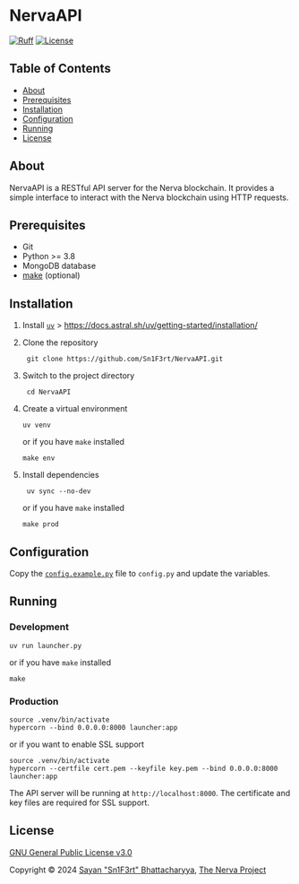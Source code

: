 # NervaAPI

[![Ruff](https://github.com/Sn1F3rt/NervaAPI/actions/workflows/ruff.yml/badge.svg)](https://github.com/Sn1F3rt/NervaAPI/actions/workflows/ruff.yml)
[![License](https://img.shields.io/github/license/Sn1F3rt/NervaAPI)](LICENSE)

## Table of Contents

- [About](#about)
- [Prerequisites](#prerequisites)
- [Installation](#installation)
- [Configuration](#configuration)
- [Running](#running)
- [License](#license)

## About

NervaAPI is a RESTful API server for the Nerva blockchain. It provides a simple interface to interact with the Nerva blockchain using HTTP requests.

## Prerequisites

- Git
- Python >= 3.8
- MongoDB database
- [make](https://www.gnu.org/software/make/) (optional)

## Installation

1. Install [`uv`](https://docs.astral.sh/uv/) > https://docs.astral.sh/uv/getting-started/installation/

2. Clone the repository

   ```shell
    git clone https://github.com/Sn1F3rt/NervaAPI.git
   ```
   
3. Switch to the project directory

   ```shell
    cd NervaAPI
   ```
   
4. Create a virtual environment

   ```shell
   uv venv
   ```
   or if you have `make` installed

   ```shell
   make env
   ```
   
5. Install dependencies

   ```shell
    uv sync --no-dev
   ```
   or if you have `make` installed

   ```shell
   make prod
   ```

## Configuration

Copy the [`config.example.py`](config.example.py) file to `config.py` and update the variables.

## Running

### Development

```shell
uv run launcher.py
```

or if you have `make` installed

```shell
make
```

### Production

```shell
source .venv/bin/activate
hypercorn --bind 0.0.0.0:8000 launcher:app
```

or if you want to enable SSL support

```shell
source .venv/bin/activate
hypercorn --certfile cert.pem --keyfile key.pem --bind 0.0.0.0:8000 launcher:app
```

The API server will be running at `http://localhost:8000`. The certificate and key files are required for SSL support.

## License

[GNU General Public License v3.0](LICENSE)

Copyright &copy; 2024 [Sayan "Sn1F3rt" Bhattacharyya](https://sn1f3rt.dev), [The Nerva Project](https://nerva.one)
